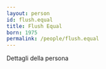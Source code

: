 ```yaml
---
layout: person
id: flush.equal
title: Flush Equal
born: 1975
permalink: /people/flush.equal
---
```


Dettagli della persona 